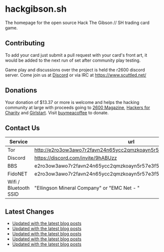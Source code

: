 # hackgibson.sh
The homepage for the open source Hack The Gibson // SH trading card game.


## Contributing

To add your card just submit a pull request with your card's front art, it would be added to the next run of set after community play testing.

Game play and discussions over the project is held the r2600 discord server. Come join us at [Discord](https://discord.com/invite/9hABUzz) or via IRC at https://www.scuttled.net/


## Donations

Your donation of $13.37 or more is welcome and helps the hacking community at large with proceeds going to [2600 Magazine](https://2600.com/), [Hackers for Charity](https://hackersforcharity.org) and [Girlstart](https://girlstart.org).  Visit [buymeacoffee](https://www.buymeacoffee.com/hackgibson.sh) to donate.


## Contact Us

Service | url
-|-
Tor | http://e2ro3ow3awo7r2favn24n65ycc2qmzkoayn5r57e3f56nvjwdcgg32ad.onion
Discord | https://discord.com/invite/9hABUzz
BBS | e2ro3ow3awo7r2favn24n65ycc2qmzkoayn5r57e3f56nvjwdcgg32ad.onion:23
FidoNET | e2ro3ow3awo7r2favn24n65ycc2qmzkoayn5r57e3f56nvjwdcgg32ad.onion:24554
Wifi / Bluetooth SSID | "Ellingson Mineral Company" or "EMC Net - <fidonet address>"

## Latest Changes
<!-- BLOG-POST-LIST:START -->
- [Updated with the latest blog posts](https://github.com/DFW2600/hackgibson.sh/commit/1481f74d4f9e8ea65bef338c0878c8592f64f7d2)
- [Updated with the latest blog posts](https://github.com/DFW2600/hackgibson.sh/commit/320db6808e3c743e62ab37331e222302885fd7c3)
- [Updated with the latest blog posts](https://github.com/DFW2600/hackgibson.sh/commit/f31115a300ae01975c08c29033366f365f9db982)
- [Updated with the latest blog posts](https://github.com/DFW2600/hackgibson.sh/commit/568e0d77a417e75da59f583d7e4dd8e10012c9e3)
- [Updated with the latest blog posts](https://github.com/DFW2600/hackgibson.sh/commit/5b6c888276bac96684f16bcc1b72c2b458bb80fc)
<!-- BLOG-POST-LIST:END -->
